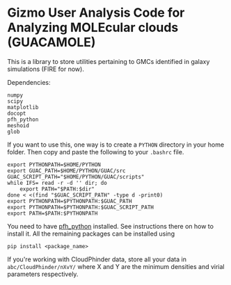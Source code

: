 # Gizmo User Analysis Code for Analyzing MOLEcular clouds (GUACAMOLE)

This is a library to store utilities pertaining to GMCs identified in galaxy simulations (FIRE for now).


Dependencies:
```
numpy
scipy
matplotlib
docopt
pfh_python
meshoid
glob
```


If you want to use this, one way is to create a ```PYTHON``` directory in your home folder. Then copy and paste the following to your ```.bashrc``` file. 
```
export PYTHONPATH=$HOME/PYTHON
export GUAC_PATH=$HOME/PYTHON/GUAC/src
GUAC_SCRIPT_PATH="$HOME/PYTHON/GUAC/scripts"
while IFS= read -r -d '' dir; do
    export PATH="$PATH:$dir"
done < <(find "$GUAC_SCRIPT_PATH" -type d -print0)
export PYTHONPATH=$PYTHONPATH:$GUAC_PATH
export PYTHONPATH=$PYTHONPATH:$GUAC_SCRIPT_PATH
export PATH=$PATH:$PYTHONPATH
```

You need to have [pfh_python](https://bitbucket.org/phopkins/pfh_python/src/master/) installed. See instructions there on how to install it. All the remaining packages can be installed using 
```
pip install <package_name>
```

If you're working with CloudPhinder data, store all your data in ```abc/CloudPhinder/nXvY/``` where X and Y are the minimum densities and virial parameters respectively. 
